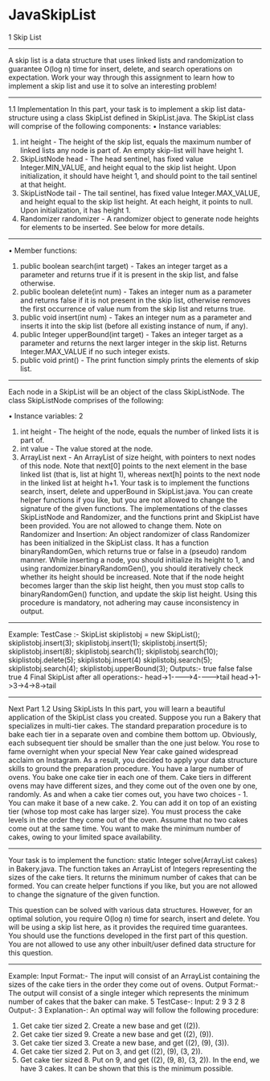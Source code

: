 # JavaSkipList

1 Skip List
_____________________________________________________________________________________________________________________________________________________________
A skip list is a data structure that uses linked lists and randomization to guarantee O(log n) time for insert, delete, and search operations on expectation.
Work your way through this assignment to learn how to implement a skip list and use it to
solve an interesting problem!
_____________________________________________________________________________________________________________________________________________________________
1.1 Implementation
In this part, your task is to implement a skip list data-structure using a class SkipList defined
in SkipList.java. The SkipList class will comprise of the following components:
• Instance variables:
1. int height - The height of the skip list, equals the maximum number of linked
lists any node is part of. An empty skip-list will have height 1.
2. SkipListNode head - The head sentinel, has fixed value Integer.MIN_VALUE,
and height equal to the skip list height. Upon initialization, it should have height
1, and should point to the tail sentinel at that height.
3. SkipListNode tail - The tail sentinel, has fixed value Integer.MAX_VALUE, and
height equal to the skip list height. At each height, it points to null. Upon
initialization, it has height 1.
4. Randomizer randomizer - A randomizer object to generate node heights for elements to be inserted. See below for more details.
____________________________________________________________________________________________________________________________________________________________
• Member functions:
1. public boolean search(int target) - Takes an integer target as a parameter
and returns true if it is present in the skip list, and false otherwise.
2. public boolean delete(int num) - Takes an integer num as a parameter and
returns false if it is not present in the skip list, otherwise removes the first occurrence of value num from the skip list and returns true.
3. public void insert(int num) - Takes an integer num as a parameter and inserts it into the skip list (before all existing instance of num, if any).
4. public Integer upperBound(int target) - Takes an integer target as a parameter and returns the next larger integer in the skip list. Returns Integer.MAX_VALUE
if no such integer exists.
5. public void print() - The print function simply prints the elements of skip
list.
________________________________________________________________________________________________________________________________________________________________
Each node in a SkipList will be an object of the class SkipListNode. The class SkipListNode
comprises of the following:

• Instance variables:
2
1. int height - The height of the node, equals the number of linked lists it is part
of.
2. int value - The value stored at the node.
3. ArrayList<SkipListNode> next - An ArrayList of size height, with pointers to
next nodes of this node. Note that next[0] points to the next element in the
base linked list (that is, list at hight 1),
whereas next[h] points to the next node in the linked list at height h+1.
Your task is to implement the functions search, insert, delete and upperBound in
SkipList.java. You can create helper functions if you like, but you are not allowed to
change the signature of the given functions. The implementations of the classes SkipListNode and Randomizer, and the functions print and SkipList have been provided. You are
not allowed to change them.
Note on Randomizer and Insertion: An object randomizer of class Randomizer has been
initialized in the SkipList class. It has a function binaryRandomGen, which returns true
or false in a (pseudo) random manner. While inserting a node, you should initialize its height
to 1, and using randomizer.binaryRandomGen(), you should iteratively check whether its
height should be increased. Note that if the node height becomes larger than the
skip list height, then you must stop calls to binaryRandomGen() function, and
update the skip list height. Using this procedure is mandatory, not adhering may cause
inconsistency in output.
____________________________________________________________________________________________________________________________________________________________________
Example:
TestCase :-
SkipList skiplistobj = new SkipList();
skiplistobj.insert(3);
skiplistobj.insert(1);
skiplistobj.insert(5);
skiplistobj.insert(8);
skiplistobj.search(1);
skiplistobj.search(10);
skiplistobj.delete(5);
skiplistobj.insert(4)
skiplistobj.search(5);
skiplistobj.search(4);
skiplistobj.upperBound(3);
Outputs:-
true
false
false
true
4
Final SkipList after all operations:-
head->1---->4---->tail
head->1->3->4->8->tail
______________________________________________________________________________________________________________________________________________________________________
Next Part
1.2 Using SkipLists
In this part, you will learn a beautiful application of the SkipList class you created. Suppose you run a Bakery that specializes in multi-tier cakes. 
The standard preparation procedure is to bake each tier in a separate oven and combine them bottom up. Obviously,
each subsequent tier should be smaller than the one just below. You rose to fame overnight
when your special New Year cake gained widespread acclaim on Instagram. As a result, you
decided to apply your data structure skills to ground the preparation procedure. You have
a large number of ovens. You bake one cake tier in each one of them. Cake tiers in different
ovens may have different sizes, and they come out of the oven one by one, randomly. As and
when a cake tier comes out, you have two choices -
	1. You can make it base of a new cake.
	2. You can add it on top of an existing tier (whose top most cake has larger size).
You must process the cake levels in the order they come out of the oven. Assume that
no two cakes come out at the same time. You want to make the minimum number of cakes,
owing to your limited space availability.
_______________________________________________________________________________________________________________________________________________________________________
Your task is to implement the function:
static Integer solve(ArrayList<Integer> cakes) in Bakery.java. The function takes
an ArrayList of Integers representing the sizes of the cake tiers. It returns the minimum
number of cakes that can be formed. You can create helper functions if you like, but you
are not allowed to change the signature of the given function.

This question can be solved with various data structures. However, for an optimal solution,
you require O(log n) time for search, insert and delete. You will be using a skip list here,
as it provides the required time guarantees. You should use the functions developed in the
first part of this question. You are not allowed to use any other inbuilt/user defined
data structure for this question.
__________________________________________________________________________________________________________________________________________________________________________
Example:
Input Format:-
The input will consist of an ArrayList containing the sizes of the cake
tiers in the order they come out of ovens.
Output Format:-
The output will consist of a single integer which represents the minimum
number of cakes that the baker can make.
5
TestCase-:
Input:
2 9 3 2 8
Output-:
3
Explanation-:
An optimal way will follow the following procedure:
1. Get cake tier sized 2. Create a new base and get ((2)).
2. Get cake tier sized 9. Create a new base and get ((2), (9)).
3. Get cake tier sized 3. Create a new base, and get ((2), (9), (3)).
4. Get cake tier sized 2. Put on 3, and get ((2), (9), (3, 2)).
5. Get cake tier sized 8. Put on 9, and get ((2), (9, 8), (3, 2)).
In the end, we have 3 cakes. It can be shown that this is the minimum
possible.

